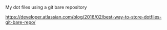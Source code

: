My dot files using a git bare repository

https://developer.atlassian.com/blog/2016/02/best-way-to-store-dotfiles-git-bare-repo/

